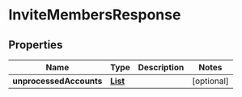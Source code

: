 

# InviteMembersResponse


## Properties

| Name | Type | Description | Notes |
|------------ | ------------- | ------------- | -------------|
|**unprocessedAccounts** | [**List**](List.md) |  |  [optional] |



